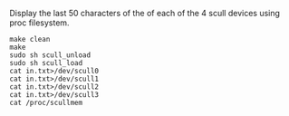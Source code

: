 Display the last 50 characters of the  of each of the 4 scull devices using proc filesystem.

```
make clean
make
sudo sh scull_unload
sudo sh scull_load
cat in.txt>/dev/scull0
cat in.txt>/dev/scull1
cat in.txt>/dev/scull2
cat in.txt>/dev/scull3
cat /proc/scullmem
```
